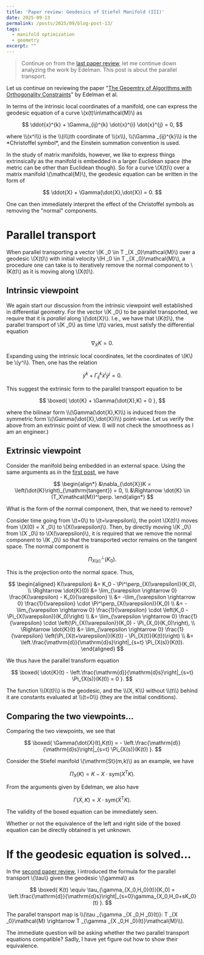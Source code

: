 ```yaml
---
title: 'Paper review: Geodesics of Stiefel Manifold (III)'
date: 2025-09-13
permalink: /posts/2025/09/blog-post-13/
tags:
  - manifold optimization
  - geometry
excerpt: ""
---
```


> Continue on from the [last paper review](/posts/2025/08/blog-post-10/), let me continue down analyzing the work by Edelman. This post is about the parallel transport.

Let us continue on reviewing the paper "[The Geoemtry of Algorithms with Orthogonality Constraints](https://arxiv.org/abs/physics/9806030)" by Edelman et al.

In terms of the intrinsic local coordinates of a manifold, one can express the geodesic equation of a curve \\(x(t)\in\mathcal{M}\\) as
<p>

$$
\ddot{x}^{k} + \Gamma_{ij}^{k} \dot{x}^{i} \dot{x}^{j} = 0,
$$
</p>
where \\(x^i\\) is the \\(i\\)th coordinate of \\(x\\), \\(\Gamma _{ij}^{k}\\) is the *Christoffel symbol*, and the Einstein summation convention is used.

In the study of matrix manifolds, however, we like to express things extrinsically as the manifold is embedded in a larger Euclidean space (the metric can be other than Euclidean though). So for a curve \\(X(t)\\) over a matrix manifold \\(\mathcal{M}\\), the geodesic equation can be written in the form of
<p>

$$
\ddot{X} + \Gamma(\dot{X},\dot{X}) = 0.
$$
</p>

One can then immediately interpret the effect of the Christoffel symbols as removing the "normal" components.

# Parallel transport
When parallel transporting a vector \\(K _0 \in T _{X _0}\mathcal{M}\\) over a geodesic \\(X(t)\\) with initial velocity \\(H _0 \in T _{X _0}\mathcal{M}\\), a procedure one can take is to iteratively remove the normal component to \\(K(t)\\) as it is moving along \\(X(t)\\).

## Intrinsic viewpoint
We again start our discussion from the intrinsic viewpoint well established in differential geometry. For the vector \\(K _0\\) to be parallel transported, we require that it is *parallel* along \\(\dot{X}\\). I.e., we have that \\(K(t)\\), the parallel transport of \\(K _0\\) as time \\(t\\) varies, must satisfy the differential equation
<p>

$$
\nabla_{\dot{X}}K = 0.
$$
</p>

Expanding using the intrinsic local coordinates, let the coordinates of \\(K\\) be \\\(y^i\\). Then, one has the relation
<p>

$$
\dot{y}^k + \Gamma_{ij}^k \dot{x}^i \dot{y}^j = 0.
$$
</p>
This suggest the extrinsic form to the parallel transport equation to be
<p>

$$
\boxed{
    \dot{K} + \Gamma(\dot{X},K) = 0
},
$$
</p>
where the bilinear form \\(\Gamma(\dot{X},K)\\) is induced from the symmetric form \\(\Gamma(\dot{X},\dot{X})\\) point-wise. Let us verify the above from an extrinsic point of view. (I will not check the smoothness as I am an engineer.)

## Extrinsic viewpoint
Consider the manifold being embedded in an external space. Using the same arguments as in the [first post](/posts/2025/08/blog-post-4/), we have
<p>

$$
\begin{align*}
    &\nabla_{\dot{X}}K = \left(\dot{K}\right)_{\mathrm{tangent}} = 0, \\
    &\Rightarrow \dot{K} \in (T_X\mathcal{M})^\perp.
\end{align*}
$$
</p>

What is the form of the normal component, then, that we need to remove?

Consider time going from \\(t=0\\) to \\(t=\varepsilon\\), the point \\(X(t)\\) moves from \\(X(0) = X _0\\) to \\(X(\varepsilon)\\). Then, by directly moving \\(K _0\\) from \\(X _0\\) to \\(X(\varepsilon)\\), it is required that we remove the normal component to \\(K _0\\) so that the transported vector remains on the tangent space. The normal component is
<p>

$$
\Pi^\perp_{X(\varepsilon)}(K_0).
$$
</p>
This is the projection onto the normal space. Thus,
<p>

$$
\begin{aligned}
    K(\varepsilon) &= K_0 - \Pi^\perp_{X(\varepsilon)}(K_0), \\
    \Rightarrow \dot{K}(0) &= \lim_{\varepsilon \rightarrow 0} \frac{K(\varepsilon) - K_0}{\varepsilon} \\
    &= -\lim_{\varepsilon \rightarrow 0} \frac{1}{\varepsilon} \cdot \Pi^\perp_{X(\varepsilon)}(K_0) \\
    &= -\lim_{\varepsilon \rightarrow 0} \frac{1}{\varepsilon} \cdot \left(K_0 - \Pi_{X(\varepsilon)}(K_0)\right) \\
    &= \lim_{\varepsilon \rightarrow 0} \frac{1}{\varepsilon} \cdot \left(\Pi_{X(\varepsilon)}(K_0) - \Pi_{X_0}(K_0)\right), \\
    \Rightarrow \dot{K}(t) &= \lim_{\varepsilon \rightarrow 0} \frac{1}{\varepsilon} \left(\Pi_{X(t+\varepsilon)}(K(t)) - \Pi_{X(t)}(K(t))\right) \\
    &= \left.\frac{\mathrm{d}}{\mathrm{d}s}\right|_{s=t} \Pi_{X(s)}(K(t)).
\end{aligned}
$$
</p>
We thus have the parallel transform equation
<p>

$$
\boxed{
    \dot{K}(t) - \left.\frac{\mathrm{d}}{\mathrm{d}s}\right|_{s=t} \Pi_{X(s)}(K(t)) = 0
}.
$$
</p>
The function \\(X(t)\\) is the geodesic, and the \\(X, K\\) without \\(t\\) behind it are constants evaluated at \\(t=0\\) (they are the initial conditions).

## Comparing the two viewpoints...
Comparing the two viewpoints, we see that
<p>

$$
\boxed{
    \Gamma(\dot{X}(t),K(t)) = - \left.\frac{\mathrm{d}}{\mathrm{d}s}\right|_{s=t} \Pi_{X(s)}(K(t))
}.
$$
</p>

Consider the Stiefel manifold \\(\mathrm{St}(m,k)\\) as an example, we have
<p>

$$
\Pi_{X}(K) = K - X \cdot \mathrm{sym}(X^\mathsf{T} K).
$$
</p>
From the arguments given by Edelman, we also have
<p>

$$
\Gamma(\dot{X},K) = X \cdot \mathrm{sym}(\dot{X}^\mathsf{T} K).
$$
</p>
The validity of the boxed equation can be immediately seen.

Whether or not the equivalence of the left and right side of the boxed equation can be directly obtained is yet unknown.

# If the geodesic equation is solved...
In the [second paper review](/posts/2025/08/blog-post-10/), I introduced the formula for the parallel transport \\(\tau\\) given the geodesic \\(\gamma\\) as
<p>

$$
\boxed{
    K(t) \equiv \tau_{\gamma_{X_0,H_0}(t)}[K_0] = \left.\frac{\mathrm{d}}{\mathrm{d}s}\right|_{s=0}\gamma_{X_0,H_0+sK_0}(t)
}.
$$
</p>
The parallel transport map is \\(\tau _{\gamma _{X _0,H _0}(t)}: T _{X _0}\mathcal{M} \rightarrow T _{\gamma _{X _0,H _0}(t)}\mathcal{M}\\).

The immediate question will be asking whether the two parallel transport equations compatible? Sadly, I have yet figure out how to show their equivalence.